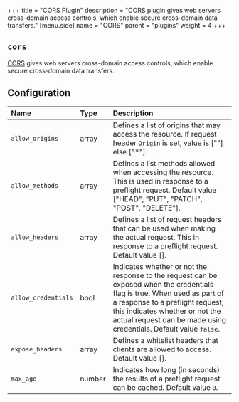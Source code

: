 +++
title = "CORS Plugin"
description = "CORS plugin gives web servers cross-domain access controls, which enable secure cross-domain data transfers."
[menu.side]
  name = "CORS"
  parent = "plugins"
  weight = 4
+++

## `cors`

[CORS](http://www.w3.org/TR/cors) gives web servers cross-domain access controls,
which enable secure cross-domain data transfers.

## Configuration

Name | Type | Description
:--- | :--- | :----------
`allow_origins` | array | Defines a list of origins that may access the resource. If request header `Origin` is set, value is ["<Origin>"] else ["\*"].
`allow_methods` | array | Defines a list methods allowed when accessing the resource. This is used in response to a preflight request. Default value ["HEAD", "PUT", "PATCH", "POST", "DELETE"].
`allow_headers` | array | Defines a list of request headers that can be used when making the actual request. This in response to a preflight request. Default value [].
`allow_credentials` | bool | Indicates whether or not the response to the request can be exposed when the credentials flag is true. When used as part of a response to a preflight request, this indicates whether or not the  actual request can be made using credentials. Default value `false`.
`expose_headers` | array | Defines a whitelist headers that clients are allowed to access. Default value [].
`max_age` | number | Indicates how long (in seconds) the results of a preflight request can be cached. Default value `0`.
